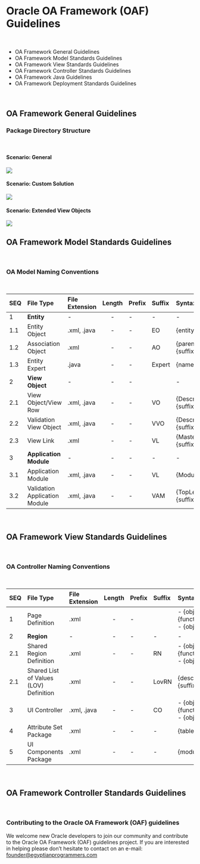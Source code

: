 # Oracle OA Framework (OAF) Guidelines

<br>

- OA Framework General Guidelines
- OA Framework Model Standards Guidelines
- OA Framework View Standards Guidelines
- OA Framework Controller Standards Guidelines
- OA Framework Java Guidelines
- OA Framework Deployment Standards Guidelines

<br>

## OA Framework General Guidelines

### Package Directory Structure

<br>

#### Scenario: General

<img align="center" src="https://github.com/demasy/Oracle-OA-Framework-OAF-Guidelines/blob/main/resources/images/diagrams/demasy_oaf_general_structure.png">

<br>

#### Scenario: Custom Solution

<img align="center" src="https://github.com/demasy/Oracle-OA-Framework-OAF-Guidelines/blob/main/resources/images/diagrams/demasy_oaf_hrss_structure.png">

<br>

#### Scenario: Extended View Objects

<img align="center" src="https://github.com/demasy/Oracle-OA-Framework-OAF-Guidelines/blob/main/resources/images/diagrams/demasy_oaf_extended_view_objects_structure.png">


<br>

## OA Framework Model Standards Guidelines

<br>

### OA Model Naming Conventions

<br>

 | SEQ       | File Type                    | File Extension | Length | Prefix | Suffix | Syntax                    | Example |
 | :-        | :----                        | :---           | :-:    | :---   | :---   | :----                     | :---- | 
 | 1         | **Entity**                   |  -             | -      |  -     |  -     | -                         | -|
 | 1.1       | Entity Object                | .xml, .java    | -      |  -     | EO     | {entityName}{suffix}      | EmployeeEO|
 | 1.2       | Association Object           | .xml           | -      |  -     | AO     | {parent}To{child}{suffix} | EmployeeToAssignment|
 | 1.3       | Entity Expert                | .java          | -      |  -     | Expert | {name}{suffix}            | EmployeeExpert |
 | 2         | **View Object**              | -              | -      |  -     |        | -                         | - |
 | 2.1       | View Object/View Row         | .xml, .java    | -      |  -     | VO     | {DescriptiveName}{suffix} | - |
 | 2.2       | Validation View Object       | .xml, .java    | -      |  -     | VVO    | {DescriptiveName}{suffix} | - | 
 | 2.3       | View Link                    | .xml           | -      |  -     | VL     | {Master}To{Detail}{suffix}| - |
 | 3         | **Application Module**       | -              | -      |  -     | -      | -      | - |
 | 3.1      | Application Module            | .xml, .java    | -      |  -     | VL     | {ModuleName}{suffix}      | - |
 | 3.2      | Validation Application Module | .xml, .java    | -      |  -     | VAM    | {TopLevelEntityName}{suffix}     | - |
 

<br>

## OA Framework View Standards Guidelines

<br>

### OA Controller Naming Conventions

<br>

 | SEQ    | File Type                    | File Extension | Length | Prefix | Suffix | Syntax                    | Example |
 | :-     | :----                        | :---           | :-:    | :---   | :---   | :----                     | :---- | 
 | 1      | Page Definition              | .xml           | -      |  -     |      |   - {object}{function}{suffix} <br> - {object}{suffix} | |
 | 2      | **Region**                   |  -             | -      |  -     |  -     | -                         | -|
 | 2.1    | Shared Region Definition     | .xml           | -      |  -     |   RN  |  - {object}{function}{suffix} <br> - {object}{suffix}  | |
 | 2.1    | Shared List of Values (LOV) Definition | .xml           | -      |  -     | LovRN  | {descriptiveName}{suffix}   | |
 | 3      | UI Controller                | .xml, .java           | -      |  -     | CO  | - {object}{function}{suffix} <br> - {object}{suffix}  | |
 | 4      | Attribute Set Package                | .xml           | -      |  -     | -  | {tableName}   | | 
 | 5      | UI Components Package                | .xml           | -      |  -     | -  | {moduleName}   | | 


<br>

## OA Framework Controller Standards Guidelines 

<br>



### Contributing to the Oracle OA Framework (OAF) guidelines
We welcome new Oracle developers to join our community and contribute to the Oracle OA Framework (OAF) guidelines project. If you are interested in helping please don’t hesitate to contact on an e-mail: founder@egyptianprogrammers.com

<br>
  


